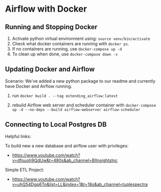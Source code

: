 # Airflow with Docker

## Running and Stopping Docker

1. Activate python virtual environment using: `source venv/bin/activate`
2. Check what docker containers are running with `docker ps`.
3. If no containers are running, use `docker-compose up -d`
4. To clean up when done, use `docker-compose down -v`

## Updating Docker and Airflow

Scenario: We've added a new python package to our readme and currently have Docker and Airflow running.

1. run `docker build . --tag extending_airflow:latest`

2. rebuild Airflow web server and scheduler container with `docker-compose up -d --no-deps --build airflow-webserver airflow-scheduler`

## Connecting to Local Postgres DB

Helpful links:

To build new a new database and airflow user with privileges:

- <https://www.youtube.com/watch?v=dfouoh9QdUw&t=480s&ab_channel=BIInsightsInc>

Simple ETL Project:

- <https://www.youtube.com/watch?v=uhQ54Dgp6To&list=LL&index=1&t=18s&ab_channel=tuplespectra>
